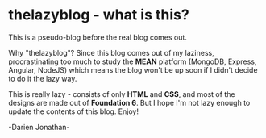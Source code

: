 # thelazyblog - what is this?

This is a pseudo-blog before the real blog comes out.

Why "thelazyblog"? Since this blog comes out of my laziness, procrastinating too much to study the **MEAN** platform (MongoDB, Express, Angular, NodeJS) which means the blog won't be up soon if I didn't decide to do it the lazy way.

This is really lazy - consists of only **HTML** and **CSS**, and most of the designs are made out of **Foundation 6**.
But I hope I'm not lazy enough to update the contents of this blog. Enjoy!

-Darien Jonathan-


